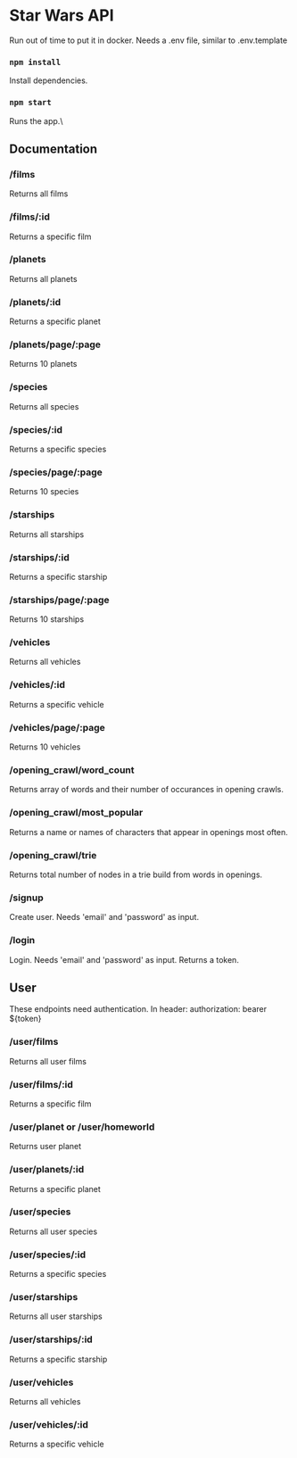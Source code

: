 # Star Wars API

Run out of time to put it in docker.
Needs a .env file, similar to .env.template

### `npm install`

Install dependencies.

### `npm start`

Runs the app.\

## Documentation

### /films

Returns all films

### /films/:id

Returns a specific film

### /planets

Returns all planets

### /planets/:id

Returns a specific planet

### /planets/page/:page

Returns 10 planets

### /species

Returns all species

### /species/:id

Returns a specific species

### /species/page/:page

Returns 10 species

### /starships

Returns all starships

### /starships/:id

Returns a specific starship

### /starships/page/:page

Returns 10 starships

### /vehicles

Returns all vehicles

### /vehicles/:id

Returns a specific vehicle

### /vehicles/page/:page

Returns 10 vehicles

### /opening_crawl/word_count

Returns array of words and their number of occurances in opening crawls.

### /opening_crawl/most_popular

Returns a name or names of characters that appear in openings most often.

### /opening_crawl/trie

Returns total number of nodes in a trie build from words in openings.

### /signup

Create user. Needs 'email' and 'password' as input.

### /login

Login. Needs 'email' and 'password' as input. Returns a token.

## User

These endpoints need authentication.
In header:
authorization: bearer ${token}

### /user/films

Returns all user films

### /user/films/:id

Returns a specific film

### /user/planet or /user/homeworld

Returns user planet

### /user/planets/:id

Returns a specific planet

### /user/species

Returns all user species

### /user/species/:id

Returns a specific species

### /user/starships

Returns all user starships

### /user/starships/:id

Returns a specific starship

### /user/vehicles

Returns all vehicles

### /user/vehicles/:id

Returns a specific vehicle

